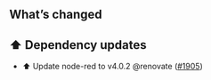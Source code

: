 ## What’s changed

## ⬆️ Dependency updates

- ⬆️ Update node-red to v4.0.2 @renovate ([#1905](https://github.com/hassio-addons/addon-node-red/pull/1905))

